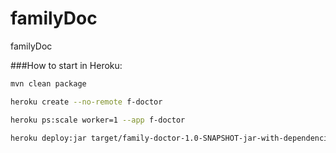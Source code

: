 # familyDoc
familyDoc

###How to start in Heroku:

```bash
mvn clean package

heroku create --no-remote f-doctor

heroku ps:scale worker=1 --app f-doctor

heroku deploy:jar target/family-doctor-1.0-SNAPSHOT-jar-with-dependencies.jar --app f-doctor
```
